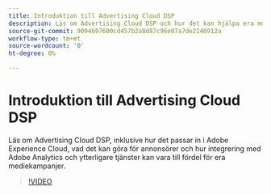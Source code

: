 ```yaml
---
title: Introduktion till Advertising Cloud DSP
description: Läs om Advertising Cloud DSP och hur det kan hjälpa era mediekampanjer.
source-git-commit: 9094697600cd457b2a8d87c96e07a7de2140912a
workflow-type: tm+mt
source-wordcount: '0'
ht-degree: 0%

---
```


# Introduktion till Advertising Cloud DSP

Läs om Advertising Cloud DSP, inklusive hur det passar in i Adobe Experience Cloud, vad det kan göra för annonsörer och hur integrering med Adobe Analytics och ytterligare tjänster kan vara till fördel för era mediekampanjer.

>[!VIDEO](https://video.tv.adobe.com/v/339200)

